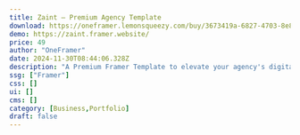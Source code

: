 ```yaml
---
title: Zaint — Premium Agency Template
download: https://oneframer.lemonsqueezy.com/buy/3673419a-6827-4703-8e83-27151a1d09e5
demo: https://zaint.framer.website/
price: 49
author: "OneFramer"
date: 2024-11-30T08:44:06.328Z
description: "A Premium Framer Template to elevate your agency's digital presence with sophistication and functionality. It is designed to showcase your projects and services, ideal for design, development, branding, or any other service."
ssg: ["Framer"]
css: []
ui: []
cms: []
category: [Business,Portfolio]
draft: false
---
```

